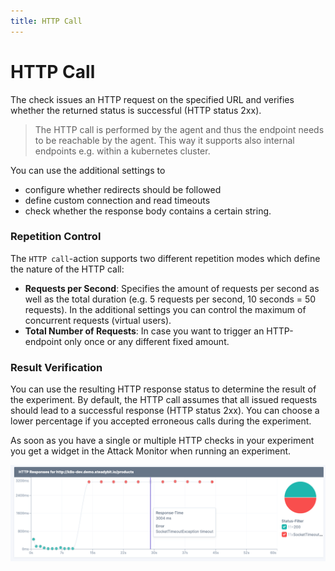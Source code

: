 ```yaml
---
title: HTTP Call
---
```


# HTTP Call

The check issues an HTTP request on the specified URL and verifies whether the returned status is successful (HTTP status 2xx).

> The HTTP call is performed by the agent and thus the endpoint needs to be reachable by the agent. This way it supports also internal endpoints e.g. within a kubernetes cluster.

You can use the additional settings to

* configure whether redirects should be followed
* define custom connection and read timeouts
* check whether the response body contains a certain string.

### Repetition Control

The `HTTP call`-action supports two different repetition modes which define the nature of the HTTP call:

* **Requests per Second**: Specifies the amount of requests per second as well as the total duration (e.g. 5 requests per second, 10 seconds = 50 requests). In the additional settings you can control the maximum of concurrent requests (virtual users).
* **Total Number of Requests**: In case you want to trigger an HTTP-endpoint only once or any different fixed amount.

### Result Verification

You can use the resulting HTTP response status to determine the result of the experiment. By default, the HTTP call assumes that all issued requests should lead to a successful response (HTTP status 2xx). You can choose a lower percentage if you accepted erroneous calls during the experiment.

As soon as you have a single or multiple HTTP checks in your experiment you get a widget in the Attack Monitor when running an experiment.

![Attack Monitor Widget for HTTP calls](../actions/http-call.png)
